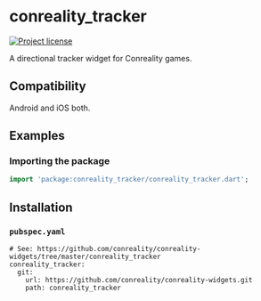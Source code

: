 conreality_tracker
==================

[![Project license](https://img.shields.io/badge/license-Public%20Domain-blue.svg)](https://unlicense.org)

A directional tracker widget for Conreality games.

Compatibility
-------------

Android and iOS both.

Examples
--------

### Importing the package

```dart
import 'package:conreality_tracker/conreality_tracker.dart';
```

Installation
------------

### `pubspec.yaml`

    # See: https://github.com/conreality/conreality-widgets/tree/master/conreality_tracker
    conreality_tracker:
      git:
        url: https://github.com/conreality/conreality-widgets.git
        path: conreality_tracker
